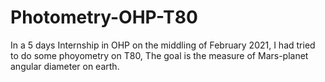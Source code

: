 # Photometry-OHP-T80
In a 5 days Internship in OHP on the middling of February 2021, I had tried to do some phoyometry on T80, The goal is the measure of Mars-planet angular diameter on earth.
